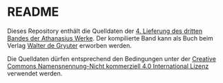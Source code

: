 # README #

Dieses Repository enthält die Quelldaten der [4. Lieferung des dritten Bandes der Athanasius Werke](http://www.athanasius.theologie.uni-erlangen.de/aw-III-4.html). Der kompilierte Band kann als Buch beim Verlag [Walter de Gryuter](http://www.degruyter.com/view/product/41268) erworben werden.

Die Quelldaten dürfen entsprechend den Bedingungen unter der [Creative Commons Namensnennung-Nicht kommerziell 4.0 International Lizenz](http://creativecommons.org/licenses/by-nc/4.0/) verwendet werden.